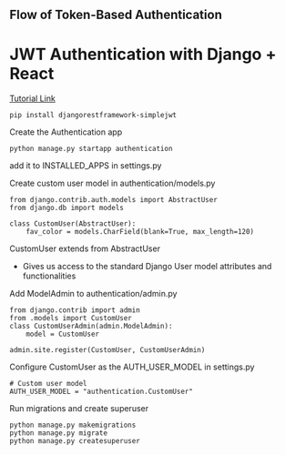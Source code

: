 ## Flow of Token-Based Authentication




# JWT Authentication with Django + React

[Tutorial Link](https://hackernoon.com/110percent-complete-jwt-authentication-with-django-and-react-2020-iejq34ta)

```
pip install djangorestframework-simplejwt
```

Create the Authentication app

```
python manage.py startapp authentication
```

add it to INSTALLED_APPS in settings.py

Create custom user model in authentication/models.py

```
from django.contrib.auth.models import AbstractUser
from django.db import models

class CustomUser(AbstractUser):
    fav_color = models.CharField(blank=True, max_length=120)
```

CustomUser extends from AbstractUser
- Gives us access to the standard Django User model attributes and functionalities

Add ModelAdmin to authentication/admin.py

```
from django.contrib import admin
from .models import CustomUser
class CustomUserAdmin(admin.ModelAdmin):
    model = CustomUser

admin.site.register(CustomUser, CustomUserAdmin)
```

Configure CustomUser as the AUTH_USER_MODEL in settings.py
```
# Custom user model
AUTH_USER_MODEL = "authentication.CustomUser"
```

Run migrations and create superuser

```
python manage.py makemigrations
python manage.py migrate
python manage.py createsuperuser
```